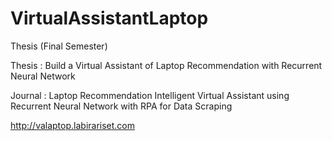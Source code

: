 # VirtualAssistantLaptop
Thesis (Final Semester)

Thesis  : Build a Virtual Assistant of Laptop Recommendation with Recurrent Neural Network

Journal : Laptop Recommendation Intelligent Virtual Assistant using Recurrent Neural Network with RPA for Data Scraping

http://valaptop.labirariset.com
